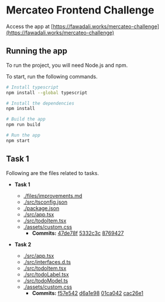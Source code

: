 # Mercateo Frontend Challenge

Access the app at [https://fawadali.works/mercateo-challenge](https://fawadali.works/mercateo-challenge)

## Running the app

To run the project, you will need Node.js and npm.

To start, run the following commands.

```sh
# Install typescript
npm install --global typescript

# Install the dependencies
npm install

# Build the app
npm run build

# Run the app
npm start
```

## Task 1

Following are the files related to tasks.

* **Task 1**  
	* [./files/improvements.md](./files/improvements.md)
  * [./src/tsconfig.json](./src/tsconfig.json)
  * [./package.json](./package.json)
  * [./src/app.tsx](./src/app.tsx)
  * [./src/todoItem.tsx](./src/todoItem.tsx)
  * [./assets/custom.css](./assets/custom.css)
	* **Commits:** [47de78f](https://github.com/9inpachi/mercateo-challenge/commit/5332c3cbfaf70fff8af9697a025d6d5594154c37) [5332c3c](https://github.com/9inpachi/mercateo-challenge/commit/8769427927b5646d91e045050c972fdcdc68c375) [8769427](https://github.com/9inpachi/mercateo-challenge/commit/f57e542ab58abf09f64e18e5d193bfbf082724f6)

* **Task 2**  
  * [./src/app.tsx](./src/app.tsx)
  * [./src/interfaces.d.ts](./src/interfaces.d.ts)
  * [./src/todoItem.tsx](./src/todoItem.tsx)
  * [./src/todoLabel.tsx](./src/todoLabel.tsx)
  * [./src/todoModel.ts](./src/todoModel.ts)
  * [./assets/custom.css](./assets/custom.css)
	* **Commits:** [f57e542](https://github.com/9inpachi/mercateo-challenge/commit/d6a1e9823c01e28f09eaf9cdb06b8feee01d13ad) [d6a1e98](https://github.com/9inpachi/mercateo-challenge/commit/01ca04247f63e58362b2222a119cbfeca1130ac9) [01ca042](https://github.com/9inpachi/mercateo-challenge/commit/cac26e1ed7de17bc91d54d7096dc8b8b7d9c497b) [cac26e1](https://github.com/9inpachi/mercateo-challenge/commit/428178de5da62fc8b0d4438d101f88725141c5f2)
